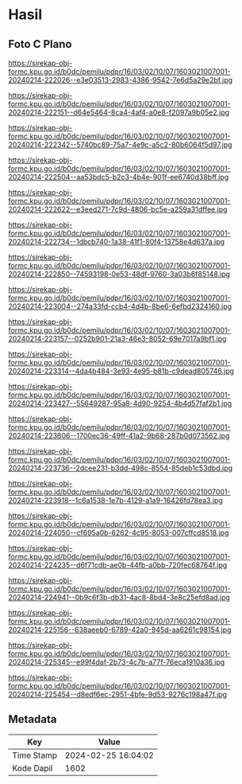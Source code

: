 # Hasil

## Foto C Plano

https://sirekap-obj-formc.kpu.go.id/b0dc/pemilu/pdpr/16/03/02/10/07/1603021007001-20240214-222026--e3e03513-2983-4386-9542-7e6d5a29e2bf.jpg

https://sirekap-obj-formc.kpu.go.id/b0dc/pemilu/pdpr/16/03/02/10/07/1603021007001-20240214-222151--d64e5464-8ca4-4af4-a0e8-f2097a9b05e2.jpg

https://sirekap-obj-formc.kpu.go.id/b0dc/pemilu/pdpr/16/03/02/10/07/1603021007001-20240214-222342--5740bc89-75a7-4e9c-a5c2-80b6064f5d97.jpg

https://sirekap-obj-formc.kpu.go.id/b0dc/pemilu/pdpr/16/03/02/10/07/1603021007001-20240214-222504--aa53bdc5-b2c3-4b4e-901f-ee6740d38bff.jpg

https://sirekap-obj-formc.kpu.go.id/b0dc/pemilu/pdpr/16/03/02/10/07/1603021007001-20240214-222622--e3eed271-7c9d-4806-bc5e-a259a31dffee.jpg

https://sirekap-obj-formc.kpu.go.id/b0dc/pemilu/pdpr/16/03/02/10/07/1603021007001-20240214-222734--1dbcb740-1a38-41f1-80f4-13758e4d637a.jpg

https://sirekap-obj-formc.kpu.go.id/b0dc/pemilu/pdpr/16/03/02/10/07/1603021007001-20240214-222850--74593198-0e53-48df-9760-3a03b6f85148.jpg

https://sirekap-obj-formc.kpu.go.id/b0dc/pemilu/pdpr/16/03/02/10/07/1603021007001-20240214-223004--274a33fd-ccb4-4d4b-8be6-6efbd2324160.jpg

https://sirekap-obj-formc.kpu.go.id/b0dc/pemilu/pdpr/16/03/02/10/07/1603021007001-20240214-223157--0252b901-21a3-46e3-8052-69e7017a9bf1.jpg

https://sirekap-obj-formc.kpu.go.id/b0dc/pemilu/pdpr/16/03/02/10/07/1603021007001-20240214-223314--4da4b484-3e93-4e95-b81b-c9dead805746.jpg

https://sirekap-obj-formc.kpu.go.id/b0dc/pemilu/pdpr/16/03/02/10/07/1603021007001-20240214-223427--55649287-95a8-4d90-9254-4b4d57faf2b1.jpg

https://sirekap-obj-formc.kpu.go.id/b0dc/pemilu/pdpr/16/03/02/10/07/1603021007001-20240214-223606--1700ec36-49ff-41a2-9b68-287b0d073562.jpg

https://sirekap-obj-formc.kpu.go.id/b0dc/pemilu/pdpr/16/03/02/10/07/1603021007001-20240214-223736--2dcee231-b3dd-498c-8554-85deb1c53dbd.jpg

https://sirekap-obj-formc.kpu.go.id/b0dc/pemilu/pdpr/16/03/02/10/07/1603021007001-20240214-223918--1c6a1538-1e7b-4129-a1a9-16426fd78ea3.jpg

https://sirekap-obj-formc.kpu.go.id/b0dc/pemilu/pdpr/16/03/02/10/07/1603021007001-20240214-224050--cf695a0b-6262-4c95-8053-007cffcd8518.jpg

https://sirekap-obj-formc.kpu.go.id/b0dc/pemilu/pdpr/16/03/02/10/07/1603021007001-20240214-224235--d6f71cdb-ae0b-44fb-a0bb-720fec68764f.jpg

https://sirekap-obj-formc.kpu.go.id/b0dc/pemilu/pdpr/16/03/02/10/07/1603021007001-20240214-224941--0b9c6f3b-db31-4ac8-8bd4-3e8c25efd8ad.jpg

https://sirekap-obj-formc.kpu.go.id/b0dc/pemilu/pdpr/16/03/02/10/07/1603021007001-20240214-225156--638aeeb0-6789-42a0-945d-aa6261c98154.jpg

https://sirekap-obj-formc.kpu.go.id/b0dc/pemilu/pdpr/16/03/02/10/07/1603021007001-20240214-225345--e99f4daf-2b73-4c7b-a77f-76eca1910a36.jpg

https://sirekap-obj-formc.kpu.go.id/b0dc/pemilu/pdpr/16/03/02/10/07/1603021007001-20240214-225454--d8edf6ec-2951-4bfe-9d53-9276c198a47f.jpg


## Metadata

| Key        | Value               |
| ---------- | ------------------- |
| Time Stamp | 2024-02-25 16:04:02 |
| Kode Dapil | 1602                |



